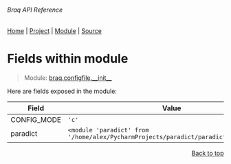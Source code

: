 ###### Braq API Reference
[Home](/docs/api/README.md) | [Project](/README.md) | [Module](/docs/api/modules/braq/configfile/__init__/README.md) | [Source](/braq/configfile/__init__.py)

# Fields within module
> Module: [braq.configfile.\_\_init\_\_](/docs/api/modules/braq/configfile/__init__/README.md)

Here are fields exposed in the module:

| Field | Value |
| --- | --- |
| CONFIG\_MODE | `'c'` |
| paradict | `<module 'paradict' from '/home/alex/PycharmProjects/paradict/paradict/__init__.py'>` |

<p align="right"><a href="#braq-api-reference">Back to top</a></p>
